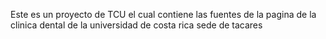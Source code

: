 Este es un proyecto de TCU el cual contiene las fuentes de la pagina de la clinica dental de la universidad de costa rica sede de tacares